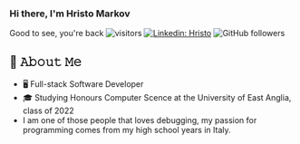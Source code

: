 ### Hi there, I'm Hristo Markov
Good to see, you're back ![visitors](https://visitor-badge.glitch.me/badge?page_id=page.Hmarkov)
[![Linkedin: Hristo](https://img.shields.io/badge/-Hristo-blue?style=flat-square&logo=Linkedin&logoColor=white&link=https://www.linkedin.com/in/hristo-markov/)](https://www.linkedin.com/in/hristo-markov/)
![GitHub followers](https://img.shields.io/github/followers/Hmarkov?label=Follow&style=social)

## :book: 𝙰𝚋𝚘𝚞𝚝 𝙼𝚎
- 🖥 Full-stack Software Developer
- 🎓 Studying Honours Computer Scence at the University of East Anglia, class of 2022
- I am one of those people that loves debugging, my passion for programming comes from my high school years in Italy.

